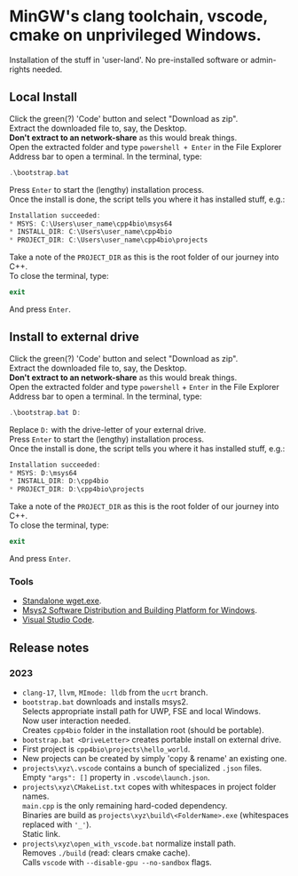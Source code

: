 # MinGW's clang toolchain, vscode, cmake on unprivileged Windows.

Installation of the stuff in 'user-land'. No pre-installed software or admin-rights needed. 

## Local Install

Click the green(?) 'Code' button and select "Download as zip".<br>
Extract the downloaded file to, say, the Desktop.<br>
**Don't extract to an network-share** as this would break things.<br>
Open the extracted folder and type `powershell + Enter` in the File Explorer Address bar to open a terminal.
In the terminal, type:

```powershell
.\bootstrap.bat
```

Press `Enter` to start the (lengthy) installation process.<br>
Once the install is done, the script tells you where it has installed stuff, e.g.:

```powershell
Installation succeeded:
* MSYS: C:\Users\user_name\cpp4bio\msys64
* INSTALL_DIR: C:\Users\user_name\cpp4bio
* PROJECT_DIR: C:\Users\user_name\cpp4bio\projects
```

Take a note of the `PROJECT_DIR` as this is the root folder of our journey into C++.<br>
To close the terminal, type:

```powershell
exit
```

And press `Enter`.


## Install to external drive

Click the green(?) 'Code' button and select "Download as zip".<br>
Extract the downloaded file to, say, the Desktop.<br>
**Don't extract to an network-share** as this would break things.<br>
Open the extracted folder and type `powershell` + `Enter` in the File Explorer Address bar to open a terminal.
In the terminal, type:

```powershell
.\bootstrap.bat D:
```

Replace `D:` with the drive-letter of your external drive.<br>
Press `Enter` to start the (lengthy) installation process.<br>
Once the install is done, the script tells you where it has installed stuff, e.g.:

```powershell
Installation succeeded:
* MSYS: D:\msys64
* INSTALL_DIR: D:\cpp4bio
* PROJECT_DIR: D:\cpp4bio\projects
```

Take a note of the `PROJECT_DIR` as this is the root folder of our journey into C++.<br>
To close the terminal, type:

```powershell
exit
```

And press `Enter`.

### Tools

* [Standalone wget.exe](https://github.com/webfolderio/wget-windows.git).
* [Msys2 Software Distribution and Building Platform for Windows](https://www.msys2.org/).
* [Visual Studio Code](https://code.visualstudio.com).

## Release notes

### 2023

* `clang-17`, `llvm`, `MImode: lldb` from the `ucrt` branch.
* `bootstrap.bat` downloads and installs msys2.<br>
Selects appropriate install path for UWP, FSE and local Windows.<br>
Now user interaction needed.<br>
Creates `cpp4bio` folder in the installation root (should be portable).
* `bootstrap.bat <DriveLetter>` creates portable install on external drive.
* First project is `cpp4bio\projects\hello_world`.
* New projects can be created by simply 'copy & rename' an existing one.
* `projects\xyz\.vscode` contains a bunch of specialized `.json` files.<br>
Empty `"args": []` property in `.vscode\launch.json`.
* `projects\xyz\CMakeList.txt` copes with whitespaces in project folder names.<br>
`main.cpp` is the only remaining hard-coded dependency.<br>
Binaries are build as `projects\xyz\build\<FolderName>.exe` (whitespaces replaced with `'_'`).<br>
Static link.
* `projects\xyz\open_with_vscode.bat` normalize install path.<br>
Removes `./build` (read: clears cmake cache).<br>
Calls `vscode` with `--disable-gpu --no-sandbox` flags.
